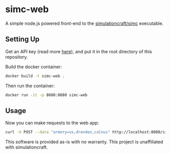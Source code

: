 # simc-web

A simple node.js powered front-end to the [simulationcraft/simc](https://github.com/simulationcraft/simc) executable.

## Setting Up

Get an API key (read more [here](https://github.com/simulationcraft/simc/wiki/BattleArmoryAPI)), and put it in the root directory of this repository.

Build the docker container:

```bash
docker build -t simc-web .
```

Then run the container:

```bash
docker run -it -p 8080:8080 simc-web
```

## Usage

Now you can make requests to the web app:

```bash
curl -X POST --data "armory=us,drenden,calnus" http://localhost:8080/simc
```

This software is provided as-is with no warranty. This project is unaffiliated with simulationcraft.